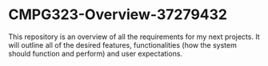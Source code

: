 # CMPG323-Overview-37279432
This repository is an overview of all the requirements for my next projects. It will outline all of the desired features, functionalities (how the system should function and perform) and user expectations.
